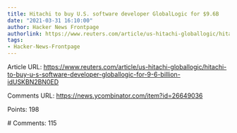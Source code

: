 ```yaml
---
title: Hitachi to buy U.S. software developer GlobalLogic for $9.6B
date: "2021-03-31 16:10:00"
author: Hacker News Frontpage
authorlink: https://www.reuters.com/article/us-hitachi-globallogic/hitachi-to-buy-u-s-software-developer-globallogic-for-9-6-billion-idUSKBN2BN0ED
tags:
- Hacker-News-Frontpage
---
```


<p>Article URL: <a href="https://www.reuters.com/article/us-hitachi-globallogic/hitachi-to-buy-u-s-software-developer-globallogic-for-9-6-billion-idUSKBN2BN0ED">https://www.reuters.com/article/us-hitachi-globallogic/hitachi-to-buy-u-s-software-developer-globallogic-for-9-6-billion-idUSKBN2BN0ED</a></p>
<p>Comments URL: <a href="https://news.ycombinator.com/item?id=26649036">https://news.ycombinator.com/item?id=26649036</a></p>
<p>Points: 198</p>
<p># Comments: 115</p>
